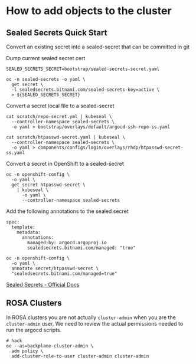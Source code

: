 # How to add objects to the cluster

## Sealed Secrets Quick Start

Convert an existing secret into a sealed-secret that can be committed in git

Dump current sealed secret cert

```
SEALED_SECRETS_SECRET=bootstrap/sealed-secrets-secret.yaml

oc -n sealed-secrets -o yaml \
  get secret \
  -l sealedsecrets.bitnami.com/sealed-secrets-key=active \
  > ${SEALED_SECRETS_SECRET}
```

Convert a secret local file to a sealed-secret

```
cat scratch/repo-secret.yml | kubeseal \
  --controller-namespace sealed-secrets \
  -o yaml > bootstrap/overlays/default/argocd-ssh-repo-ss.yaml
```

```
cat scratch/htpasswd-secret.yaml | kubeseal \
  --controller-namespace sealed-secrets \
  -o yaml > components/configs/login/overlays/rhdp/htpasswd-secret-ss.yaml
```

Convert a secret in OpenShift to a sealed-secret

```
oc -n openshift-config \
  -o yaml \
  get secret htpasswd-secret \
    | kubeseal \
      -o yaml \
      --controller-namespace sealed-secrets
```
  
Add the following annotations to the sealed secret

```
spec:
  template:
    metadata:
      annotations:
        managed-by: argocd.argoproj.io
        sealedsecrets.bitnami.com/managed: "true"
```

```
oc -n openshift-config \
  -o yaml \
  annotate secret/htpasswd-secret \
  "sealedsecrets.bitnami.com/managed=true"
```

[Sealed Secrets - Official Docs](https://github.com/bitnami-labs/sealed-secrets)

## ROSA Clusters

In ROSA clusters you are not actually `cluster-admin` when you are the `cluster-admin` user. We need to review the actual permissions needed to run the argocd scripts.

```
# hack
oc --as=backplane-cluster-admin \
  adm policy \
  add-cluster-role-to-user cluster-admin cluster-admin
```
